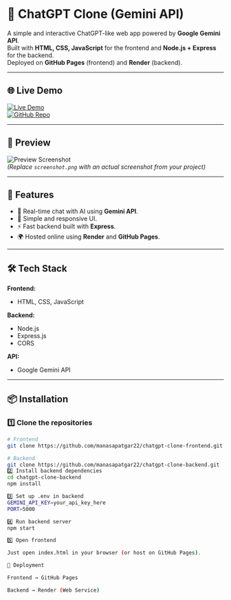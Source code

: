 # 💬 ChatGPT Clone (Gemini API)

A simple and interactive ChatGPT-like web app powered by **Google Gemini API**.  
Built with **HTML, CSS, JavaScript** for the frontend and **Node.js + Express** for the backend.  
Deployed on **GitHub Pages** (frontend) and **Render** (backend).

---

## 🌐 Live Demo
[![Live Demo](https://img.shields.io/badge/Live_Demo-Click_Here-brightgreen?style=for-the-badge)](https://manasapatgar22.github.io/chatgpt-clone-frontend/)  
[![GitHub Repo](https://img.shields.io/badge/GitHub-Repo-blue?style=for-the-badge&logo=github)](https://github.com/manasapatgar22/chatgpt-clone-frontend)

---

## 📸 Preview
![Preview Screenshot](screenshot.png)  
*(Replace `screenshot.png` with an actual screenshot from your project)*

---

## 🚀 Features
- 💬 Real-time chat with AI using **Gemini API**.
- 🎨 Simple and responsive UI.
- ⚡ Fast backend built with **Express**.
- 🌍 Hosted online using **Render** and **GitHub Pages**.

---

## 🛠️ Tech Stack
**Frontend:**
- HTML, CSS, JavaScript

**Backend:**
- Node.js
- Express.js
- CORS

**API:**
- Google Gemini API

---

## 📦 Installation

### 1️⃣ Clone the repositories
```bash
# Frontend
git clone https://github.com/manasapatgar22/chatgpt-clone-frontend.git

# Backend
git clone https://github.com/manasapatgar22/chatgpt-clone-backend.git
2️⃣ Install backend dependencies
cd chatgpt-clone-backend
npm install

3️⃣ Set up .env in backend
GEMINI_API_KEY=your_api_key_here
PORT=5000

4️⃣ Run backend server
npm start

5️⃣ Open frontend

Just open index.html in your browser (or host on GitHub Pages).

📌 Deployment

Frontend → GitHub Pages

Backend → Render (Web Service)
